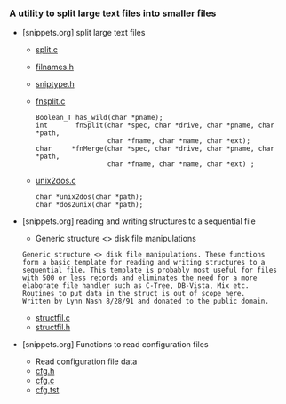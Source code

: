 ### A utility to split large text files into smaller files
* [snippets.org] split large text files
  * [split.c](https://github.com/csbyun-data/C-Pro/blob/main/chap03/Split/split.c)
  * [filnames.h](https://github.com/csbyun-data/C-Pro/blob/main/chap03/Split/filnames.h)
  * [sniptype.h](https://github.com/csbyun-data/C-Pro/tree/main/chap03/Split/sniptype.h)
  * [fnsplit.c](https://github.com/csbyun-data/C-Pro/blob/main/chap03/Split/fnsplit.c)
    ```
    Boolean_T has_wild(char *pname);
    int       fnSplit(char *spec, char *drive, char *pname, char *path,
                      char *fname, char *name, char *ext);
    char     *fnMerge(char *spec, char *drive, char *pname, char *path,     
                      char *fname, char *name, char *ext) ;
    ```

  * [unix2dos.c](https://github.com/csbyun-data/C-Pro/blob/main/chap03/Split/unix2dos.c)
    ```
    char *unix2dos(char *path);
    char *dos2unix(char *path);
    ```
* [snippets.org] reading and writing structures to a  sequential file
   * Generic structure <> disk file manipulations
   ```
   Generic structure <> disk file manipulations. These functions
   form a basic template for reading and writing structures to a 
   sequential file. This template is probably most useful for files
   with 500 or less records and eliminates the need for a more 
   elaborate file handler such as C-Tree, DB-Vista, Mix etc.
   Routines to put data in the struct is out of scope here.
   Written by Lynn Nash 8/28/91 and donated to the public domain.
  ```
  * [structfil.c](https://github.com/vonj/snippets.org/blob/master/strucfil.c)
  * [structfil.h](https://github.com/vonj/snippets.org/blob/master/strucfil.h)

* [snippets.org] Functions to read configuration files
  * Read configuration file data
  * [cfg.h]()
  * [cfg.c]()
  * [cfg.tst]()
  
